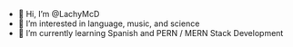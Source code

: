 - 👋 Hi, I’m @LachyMcD
- 👀 I’m interested in language, music, and science
- 🌱 I’m currently learning Spanish and PERN / MERN Stack Development
